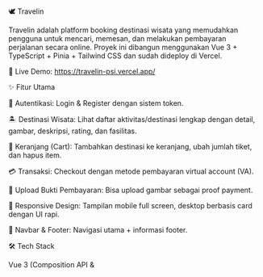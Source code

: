 🕊 Travelin

Travelin adalah platform booking destinasi wisata yang memudahkan pengguna untuk mencari, memesan, dan melakukan pembayaran perjalanan secara online.
Proyek ini dibangun menggunakan Vue 3 + TypeScript + Pinia + Tailwind CSS dan sudah dideploy di Vercel.

🔗 Live Demo: https://travelin-psi.vercel.app/

✨ Fitur Utama

🔐 Autentikasi: Login & Register dengan sistem token.

🏝 Destinasi Wisata: Lihat daftar aktivitas/destinasi lengkap dengan detail, gambar, deskripsi, rating, dan fasilitas.

🛒 Keranjang (Cart): Tambahkan destinasi ke keranjang, ubah jumlah tiket, dan hapus item.

💳 Transaksi: Checkout dengan metode pembayaran virtual account (VA).

📸 Upload Bukti Pembayaran: Bisa upload gambar sebagai proof payment.

📱 Responsive Design: Tampilan mobile full screen, desktop berbasis card dengan UI rapi.

🧭 Navbar & Footer: Navigasi utama + informasi footer.


🛠️ Tech Stack

Vue 3
 (Composition API & <script setup>)

TypeScript

Pinia
 – State management

Vue Router
 – Routing

Tailwind CSS
 – Styling modern & responsive

Vercel
 – Deployment


 📂 Struktur Proyek
 src/
 
├── components/       # Reusable components (Navbar, Footer, Card, dll)

├── store/            # Pinia stores (auth, cart, content)

├── views/            # Halaman (Home, Cart, Transactions, Detail, Login, Register)

├── utils/            # API base URL & helper

├── App.vue           # Root component

└── main.ts           # Entry point
